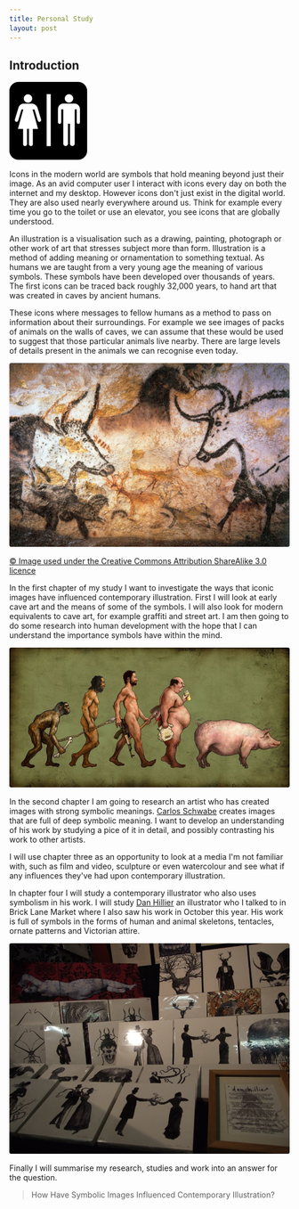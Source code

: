 ```yaml
---
title: Personal Study
layout: post
---
```


## Introduction

![beyond](/media/images/study/manwoman.png)

Icons in the modern world are symbols that hold meaning beyond just their image. As an avid computer user I interact with icons every day on both the internet and my desktop. However icons don't just exist in the digital world. They are also used nearly everywhere around us. Think for example every time you go to the toilet or use an elevator, you see icons that are globally understood.

An illustration is a visualisation such as a drawing, painting, photograph or other work of art that stresses subject more than form. Illustration is a method of adding meaning or ornamentation to something textual. As humans we are taught from a very young age the meaning of various symbols. These symbols have been developed over thousands of years. The first icons can be traced back roughly 32,000 years, to hand art that was created in caves by ancient humans.

These icons where messages to fellow humans as a method to pass on information about their surroundings. For example we see images of packs of animals on the walls of caves, we can assume that these would be used to suggest that those particular animals live nearby. There are large levels of details present in the animals we can recognise even today.

![](/media/images/bulls.jpg)

[&copy; Image used under the Creative Commons Attribution ShareAlike 3.0 licence](http://en.wikipedia.org/wiki/File:Lascaux_painting.jpg)

In the first chapter of my study I want to investigate the ways that iconic images have influenced contemporary illustration. First I will look at early cave art and the means of some of the symbols. I will also look for modern equivalents to cave art, for example graffiti and street art. I am then going to do some research into human development with the hope that I can understand the importance symbols have within the mind.

![](/media/images/evolution.jpg)

In the second chapter I am going to research an artist who has created images with strong symbolic meanings. [Carlos Schwabe](http://en.wikipedia.org/wiki/Carlos_Schwabe) creates images that are full of deep symbolic meaning. I want to develop an understanding of his work by studying a pice of it in detail, and possibly contrasting his work to other artists.

I will use chapter three as an opportunity to look at a media I'm not familiar with, such as film and video, sculpture or even watercolour and see what if any influences they've had upon contemporary illustration.

In chapter four I will study a contemporary illustrator who also uses symbolism in his work. I will study [Dan Hillier](http://www.danhillier.com/) an illustrator who I talked to in Brick Lane Market where I also saw his work in October this year. His work is full of symbols in the forms of human and animal skeletons, tentacles, ornate patterns and Victorian attire.

![](/media/images/hilliar.jpg)

Finally I will summarise my research, studies and work into an answer for the question.

> How Have Symbolic Images Influenced Contemporary Illustration?
